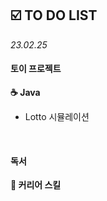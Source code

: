 ## ☑️ TO DO LIST
*23.02.25*
#### 토이 프로젝트
<strong>☕️ Java</strong>
- Lotto 시뮬레이션

<br>

#### 독서
<strong>🔖 커리어 스킬</strong>